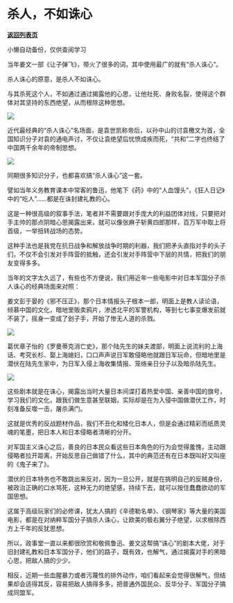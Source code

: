 # 杀人，不如诛心

[**返回列表页**](/gzh/政事堂2019)

小懒自动备份，仅供查阅学习

当年姜文一部《让子弹飞》，带火了很多的词，其中使用最广的就有“杀人诛心”。

杀人诛心的原意，是杀人不如诛心。

与其杀死这个人，不如通过通过揭露他的心思，让他社死、身败名裂，使得这个群体对其坚持的东西绝望，从而根除这种思想。  

![](https://mmbiz.qpic.cn/mmbiz_jpg/rxhS23yu8cNEwpibVFPPOx8ZICYcDWgazSqX8HANVGAXB8zhCOjnz4Fxtlc7gZq8Lb9TFeJ4ajrFHjIyv4veJeQ/640?wx_fmt=jpeg&from;=appmsg)

近代最经典的“杀人诛心”名场面，是袁世凯称帝后，以孙中山的讨袁檄文为首，全国知识分子对袁的通电声讨，不仅让袁绝望后忧愤成疾而死，“共和”二字也终结了中国两千余年的帝制思想。

![](https://mmbiz.qpic.cn/mmbiz_jpg/rxhS23yu8cNEwpibVFPPOx8ZICYcDWgazvukx3ZtwBMvlic20r1Fics1ILWCBtUK3P1Vlcicl3O9uhWudDHcb76OYA/640?wx_fmt=jpeg&from;=appmsg)

同期很多知识分子，也都喜欢搞“杀人诛心”这一套。

譬如当年义务教育课本中常客的鲁迅，他笔下《药》中的“人血馒头”，《狂人日记》中的“吃人”......都是在诛封建礼教的心。

这是一种很高级的叙事手法，笔者并不需要跟对手庞大的利益团体对线，只要把对手主帅的那点阴暗心思揭露出来，就可以像张麻子斩黄四郎那样，百万军中取上将首级，一举扭转战场的态势。

这种手法也是我党在抗日战争和解放战争时期的利器，我们把矛头直指对手的头子们，不仅不会引发对手阵营的抵触，还会引发对手阵营中下层的共情，把我们的朋友变得多多。

当年的文字太久远了，有些也不方便说，我们用近年一些电影中对日本军国分子杀人诛心的经典场面来对照：

姜文彭于晏的《邪不压正》，那个日本情报头子根本一郎，明面上是教人读论语，倾慕中国的文化，暗地里贩卖鸦片，渗透北平的军警机构，等到七七事变爆发前就不装了，摇身一变成了刽子手，开始了惨无人道的杀戮。

![](https://mmbiz.qpic.cn/mmbiz_jpg/rxhS23yu8cNEwpibVFPPOx8ZICYcDWgaz9lr9BWlRMY98iaG74xx5MehC2Prpvmx4kpwFohF9dFia7k7CUa2scsKA/640?wx_fmt=jpeg&from;=appmsg)

葛优章子怡的《罗曼蒂克消亡史》，那个陆先生的妹夫渡部，明面上说流利的上海话、考究长杉、娶上海媳妇，口口声声说日军敢侵略他就跟日军玩命，但暗地里是潜伏在陆先生家中，为日军入侵上海收集情报、笼络亲日分子以及暗杀陆先生。  

![](https://mmbiz.qpic.cn/mmbiz_jpg/rxhS23yu8cNEwpibVFPPOx8ZICYcDWgazBDWiaib0cFcZVfGzQqKC5cKLogYNXKpo2Ms4YnEv6mo7mxxLZO4ND7OA/640?wx_fmt=jpeg&from;=appmsg)

这些剧本就是在诛心，揭露出当时大量日本间谍打着热爱中国、亲善中国的旗号，学习我们的文化，跟我们做生意甚至联姻，实际却是在为入侵中国做潜伏工作，时刻准备反噬一击，屠杀满门。

这就是优秀的反战题材作品，我们不丑化和矮化日本人，但是会通过精彩而纸质灵魂的笔墨，把日本人和日本侵略者清晰的分开。

对军国主义诛心之后，善良的日本民众看这些日本角色的行为会觉得羞愧，主动跟侵略者拉开距离，开始反思自己做错了什么，其中的典范还有在日本既叫好又叫座的《鬼子来了》。  

潜伏的日本特务也不敢跳出来反对，因为一旦公开，就是在挑明自己的反贼身份，被政治正确的口水骂死，这种无力的绝望感，持续下去，就可以按住蠢蠢欲动的军国思想。

这属于高级玩家们的必修课，犹太人搞的《辛德勒名单》、《钢琴家》等大量的美国电影，都是在对纳粹军国分子搞杀人诛心，让欧美的极右翼分子绝望，以求根除西方上千年的反犹思想。

所以，政事堂一直以来都很欣赏和敬佩鲁迅、姜文这帮搞“诛心”的剧本大佬，对于旧封建礼教和日本军国分子，他们的路子，既有效，也解气，通过揭露对手的黑暗心思，把敌人搞的少少。

相反，近期一些血腥暴力或者污蔑性的排外动作，咱们看起来会觉得很解气，但结果却会适得其反，容易把敌人搞得多多，把普通外国民众、反华分子、军国分子搞成同盟军。  

